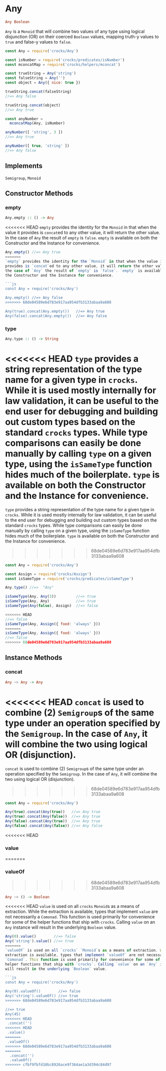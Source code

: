 # Any
```haskell
Any Boolean
```
`Any` is a `Monoid` that will combine two values of any type using logical
disjunction (OR) on their coerced `Boolean` values, mapping truth-y values to
`true` and false-y values to `false`.

```js
const Any = require('crocks/Any')

const isNumber = require('crocks/predicates/isNumber')
const mconcatMap = require('crocks/helpers/mconcat')

const trueString = Any('string')
const falseString = Any('')
const object = Any({ nice: true })

trueString.concat(falseString)
//=> Any false

trueString.concat(object)
//=> Any true

const anyNumber =
  mconcatMap(Any, isNumber)

anyNumber([ 'string', 3 ])
//=> Any true

anyNumber([ true, 'string' ])
//=> Any false
```

## Implements
`Semigroup`, `Monoid`

## Constructor Methods

### empty
```haskell
Any.empty :: () -> Any
```

<<<<<<< HEAD
`empty` provides the identity for the `Monoid` in that when the value it provides is `concat`ed to any other value, it will return the other value. In the case of `Any` the result of `empty` is `false`. `empty` is available on both the Constructor and the Instance for convenience.
```js
Any.empty() //=> Any true
=======
`empty` provides the identity for the `Monoid` in that when the value it
provides is `concat`ed to any other value, it will return the other value. In
the case of `Any` the result of `empty` is `false`. `empty` is available on both
the Constructor and the Instance for convenience.

```js
const Any = require('crocks/Any')

Any.empty() //=> Any false
>>>>>>> 68de04589e6d783e917aa954dfb3133abaa9a608

Any(true).concat(Any.empty())   //=> Any true
Any(false).concat(Any.empty())  //=> Any false
```


### type
```haskell
Any.type :: () -> String
```

<<<<<<< HEAD
`type` provides a string representation of the type name for a given type in `crocks`. While it is used mostly internally for law validation, it can be useful to the end user for debugging and building out custom types based on the standard `crocks` types. While type comparisons can easily be done manually by calling `type` on a given type, using the `isSameType` function hides much of the boilerplate. `type` is available on both the Constructor and the Instance for convenience.
=======
`type` provides a string representation of the type name for a given type in
`crocks`. While it is used mostly internally for law validation, it can be
useful to the end user for debugging and building out custom types based on the
standard `crocks` types. While type comparisons can easily be done manually by
calling `type` on a given type, using the `isSameType` function hides much of
the boilerplate. `type` is available on both the Constructor and the Instance
for convenience.
>>>>>>> 68de04589e6d783e917aa954dfb3133abaa9a608

```js
const Any = require('crocks/Any')

const Assign = require('crocks/Assign')
const isSameType = require('crocks/predicates/isSameType')

Any.type() //=>  "Any"

isSameType(Any, Any(3))         //=> true
isSameType(Any, Any)            //=> true
isSameType(Any(false), Assign)  //=> false

<<<<<<< HEAD
//=> false
isSameType(Any, Assign({ food: 'always' }))
=======
isSameType(Any, Assign({ food: 'always' }))
//=> false
>>>>>>> 68de04589e6d783e917aa954dfb3133abaa9a608
```

## Instance Methods

### concat
```haskell
Any ~> Any -> Any
```

<<<<<<< HEAD
`concat` is used to combine (2) `Semigroup`s of the same type under an operation specified by the `Semigroup`. In the case of `Any`, it will combine the two using logical OR (disjunction).
=======
`concat` is used to combine (2) `Semigroup`s of the same type under an operation
specified by the `Semigroup`. In the case of `Any`, it will combine the two
using logical OR (disjunction).
>>>>>>> 68de04589e6d783e917aa954dfb3133abaa9a608

```js
const Any = require('crocks/Any')

Any(true).concat(Any(true))   //=> Any true
Any(true).concat(Any(false))  //=> Any true
Any(false).concat(Any(true))  //=> Any true
Any(false).concat(Any(false)) //=> Any false
```

<<<<<<< HEAD
### value
=======
### valueOf
>>>>>>> 68de04589e6d783e917aa954dfb3133abaa9a608
```haskell
Any ~> () -> Boolean
```

<<<<<<< HEAD
`value` is used on all `crocks` `Monoid`s as a means of extraction. While the extraction is available, types that implement `value` are not necessarily a `Comonad`. This function is used primarily for convenience for some of the helper functions that ship with `crocks`. Calling `value` on an `Any` instance will result in the underlying `Boolean` value.

```js
Any(0).value()        //=> false
Any('string').value() //=> true
=======
`valueOf` is used on all `crocks` `Monoid`s as a means of extraction. While the
extraction is available, types that implement `valueOf` are not necessarily a
`Comonad`. This function is used primarily for convenience for some of the
helper functions that ship with `crocks`. Calling `value` on an `Any` instance
will result in the underlying `Boolean` value.

```js
const Any = require('crocks/Any')

Any(0).valueOf()        //=> false
Any('string').valueOf() //=> true
>>>>>>> 68de04589e6d783e917aa954dfb3133abaa9a608

//=> true
Any(45)
<<<<<<< HEAD
 .concat('')
<<<<<<< HEAD
 .value()
=======
 .valueOf()
>>>>>>> 68de04589e6d783e917aa954dfb3133abaa9a608
=======
  .concat('')
  .valueOf()
>>>>>>> cfbf9fbfd10bc8926ace9f364ae1a3d394c84d97
```

